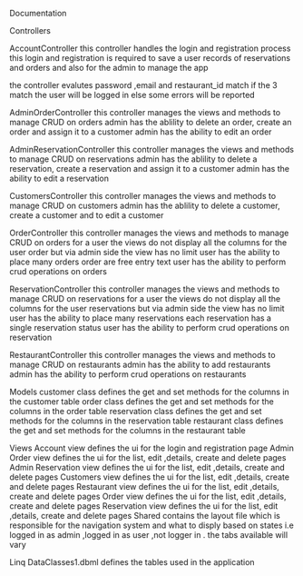 Documentation

Controllers

AccountController
this controller handles the login and registration process 
this login and registration is required to save a user records of reservations and orders 
and also for the admin to manage the app 

the controller evalutes password ,email and restaurant_id match 
if the 3 match the user will be logged in 
else some errors will be reported 

AdminOrderController
this controller manages the views and methods to manage CRUD on orders 
admin has the ablility to delete an order, create an order and assign it to a customer 
admin has the ability to edit an order 

AdminReservationController
this controller manages the views and methods to manage CRUD on reservations 
admin has the ablility to delete a reservation, create a reservation and assign it to a customer 
admin has the ability to edit a reservation

CustomersController
this controller manages the views and methods to manage CRUD on customers
admin has the ablility to delete a customer, create a customer and to edit a customer

OrderController
this controller manages the views and methods to manage CRUD on orders for a user
the views do not display all the columns for the user order but via admin side the view has no limit
user has the ability to place many orders 
order are free entry text
user has the ability to perform crud operations on orders 

ReservationController
this controller manages the views and methods to manage CRUD on reservations for a user
the views do not display all the columns for the user reservations but via admin side the view has no limit
user has the ability to place many reservations
each reservation has a single reservation status 
user has the ability to perform crud operations on reservation

RestaurantController
this controller manages the views and methods to manage CRUD on restaurants
admin has the ability to add restaurants
admin has the ability to perform crud operations on restaurants

Models 
customer class defines the get and set methods for the columns in the customer table
order class defines the get and set methods for the columns in the order table
reservation class defines the get and set methods for the columns in the reservation table
restaurant class defines the get and set methods for the columns in the restaurant table

Views
Account view defines the ui for the login and registration page 
Admin Order view defines the ui for the list, edit ,details, create and delete pages
Admin Reservation view defines the ui for the list, edit ,details, create and delete pages
Customers view defines the ui for the list, edit ,details, create and delete pages
Restaurant view defines the ui for the list, edit ,details, create and delete pages
Order view defines the ui for the list, edit ,details, create and delete pages
Reservation view defines the ui for the list, edit ,details, create and delete pages
Shared contains the layout file which is responsible for the navigation system and what to disply based on states i.e logged in as admin ,logged in as user ,not logger in .
the tabs available will vary 

Linq
DataClasses1.dbml defines the tables used in the application